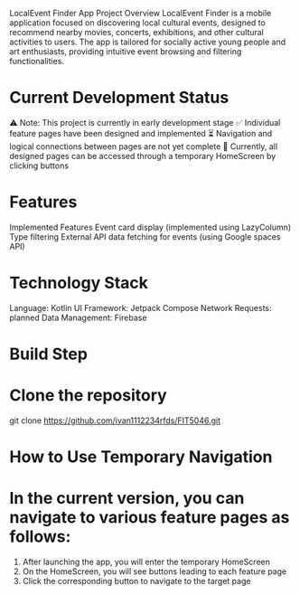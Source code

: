 LocalEvent Finder App
Project Overview
LocalEvent Finder is a mobile application focused on discovering local cultural events, 
designed to recommend nearby movies, concerts, exhibitions, and other cultural activities to users. 
The app is tailored for socially active young people and art enthusiasts, providing intuitive event browsing and filtering functionalities.

# Current Development Status
⚠️ Note: This project is currently in early development stage
✅ Individual feature pages have been designed and implemented
⏳ Navigation and logical connections between pages are not yet complete
🔄 Currently, all designed pages can be accessed through a temporary HomeScreen by clicking buttons

# Features
Implemented Features
Event card display (implemented using LazyColumn)
Type filtering 
External API data fetching for events (using Google spaces API)

# Technology Stack
Language: Kotlin
UI Framework: Jetpack Compose
Network Requests: planned
Data Management: Firebase

# Build Step
# Clone the repository
git clone https://github.com/ivan1112234rfds/FIT5046.git


# How to Use Temporary Navigation
# In the current version, you can navigate to various feature pages as follows:

1. After launching the app, you will enter the temporary HomeScreen
2. On the HomeScreen, you will see buttons leading to each feature page
3. Click the corresponding button to navigate to the target page
